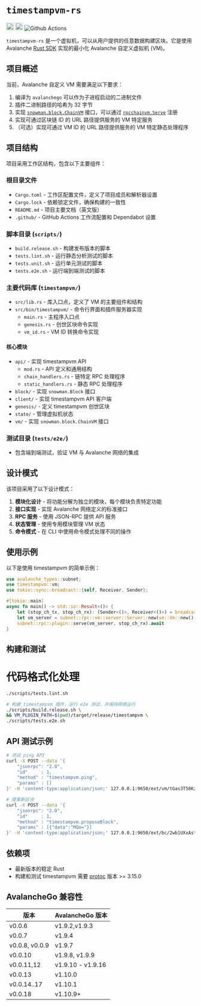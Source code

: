 # `timestampvm-rs`

[<img alt="crates.io" src="https://img.shields.io/crates/v/timestampvm.svg?style=for-the-badge&color=fc8d62&logo=rust" height="20">](https://crates.io/crates/timestampvm)
[<img alt="docs.rs" src="https://img.shields.io/badge/docs.rs-timestampvm-66c2a5?style=for-the-badge&labelColor=555555&logo=docs.rs" height="20">](https://docs.rs/timestampvm)
![Github Actions](https://github.com/ava-labs/timestampvm-rs/actions/workflows/test-and-release.yml/badge.svg)

`timestampvm-rs` 是一个虚拟机，可以从用户提供的任意数据构建区块。它是使用 Avalanche [Rust SDK](https://github.com/ava-labs/avalanche-types-rs) 实现的最小化 Avalanche 自定义虚拟机 (VM)。

## 项目概述

当前，Avalanche 自定义 VM 需要满足以下要求：

1. 编译为 `avalanchego` 可以作为子进程启动的二进制文件
2. 插件二进制路径的哈希为 32 字节
3. 实现 [`snowman.block.ChainVM`](https://pkg.go.dev/github.com/ava-labs/avalanchego/snow/engine/snowman/block#ChainVM) 接口，可以通过 [`rpcchainvm.Serve`](https://pkg.go.dev/github.com/ava-labs/avalanchego/vms/rpcchainvm#Serve) 注册
4. 实现可通过区块链 ID 的 URL 路径提供服务的 VM 特定服务
5. （可选）实现可通过 VM ID 的 URL 路径提供服务的 VM 特定静态处理程序

## 项目结构

项目采用工作区结构，包含以下主要组件：

### 根目录文件

- `Cargo.toml` - 工作区配置文件，定义了项目成员和解析器设置
- `Cargo.lock` - 依赖锁定文件，确保构建的一致性
- `README.md` - 项目主要文档（英文版）
- `.github/` - GitHub Actions 工作流配置和 Dependabot 设置

### 脚本目录 (`scripts/`)

- `build.release.sh` - 构建发布版本的脚本
- `tests.lint.sh` - 运行静态分析测试的脚本
- `tests.unit.sh` - 运行单元测试的脚本
- `tests.e2e.sh` - 运行端到端测试的脚本

### 主要代码库 (`timestampvm/`)

- `src/lib.rs` - 库入口点，定义了 VM 的主要组件和结构
- `src/bin/timestampvm/` - 命令行界面和插件服务器实现
  - `main.rs` - 主程序入口点
  - `genesis.rs` - 创世区块命令实现
  - `vm_id.rs` - VM ID 转换命令实现

#### 核心模块

- `api/` - 实现 timestampvm API
  - `mod.rs` - API 定义和通用结构
  - `chain_handlers.rs` - 链特定 RPC 处理程序
  - `static_handlers.rs` - 静态 RPC 处理程序
- `block/` - 实现 `snowman.Block` 接口
- `client/` - 实现 timestampvm API 客户端
- `genesis/` - 定义 timestampvm 创世区块
- `state/` - 管理虚拟机状态
- `vm/` - 实现 `snowman.block.ChainVM` 接口

### 测试目录 (`tests/e2e/`)

- 包含端到端测试，验证 VM 与 Avalanche 网络的集成

## 设计模式

该项目采用了以下设计模式：

1. **模块化设计** - 将功能分解为独立的模块，每个模块负责特定功能
2. **接口实现** - 实现 Avalanche 网络定义的标准接口
3. **RPC 服务** - 使用 JSON-RPC 提供 API 服务
4. **状态管理** - 使用专用模块管理 VM 状态
5. **命令模式** - 在 CLI 中使用命令模式处理不同的操作

## 使用示例

以下是使用 timestampvm 的简单示例：

```rust
use avalanche_types::subnet;
use timestampvm::vm;
use tokio::sync::broadcast::{self, Receiver, Sender};

#[tokio::main]
async fn main() -> std::io::Result<()> {
    let (stop_ch_tx, stop_ch_rx): (Sender<()>, Receiver<()>) = broadcast::channel(1);
    let vm_server = subnet::rpc::vm::server::Server::new(vm::Vm::new(), stop_ch_tx);
    subnet::rpc::plugin::serve(vm_server, stop_ch_rx).await
}
```

## 构建和测试

# 代码格式化处理
```bash
./scripts/tests.lint.sh
```


```bash
# 构建 timestampvm 插件，运行 e2e 测试，并保持网络运行
./scripts/build.release.sh \
&& VM_PLUGIN_PATH=$(pwd)/target/release/timestampvm \
./scripts/tests.e2e.sh
```

## API 测试示例

```bash
# 测试 ping API
curl -X POST --data '{
    "jsonrpc": "2.0",
    "id"     : 1,
    "method" : "timestampvm.ping",
    "params" : []
}' -H 'content-type:application/json;' 127.0.0.1:9650/ext/vm/tGas3T58KzdjcJ2iKSyiYsWiqYctRXaPTqBCA11BqEkNg8kPc/static

# 提案新区块
curl -X POST --data '{
    "jsonrpc": "2.0",
    "id"     : 1,
    "method" : "timestampvm.proposeBlock",
    "params" : [{"data":"MQo="}]
}' -H 'content-type:application/json;' 127.0.0.1:9650/ext/bc/2wb1UXxAstB8ywwv4rU2rFCjLgXnhT44hbLPbwpQoGvFb2wRR7/rpc
```

## 依赖项

- 最新版本的稳定 Rust
- 构建和测试 timestampvm 需要 
[protoc](https://grpc.io/docs/protoc-installation/#install-pre-compiled-binaries-any-os) 版本 >= 3.15.0

## AvalancheGo 兼容性

| 版本 | AvalancheGo 版本 |
| --- | --- |
| v0.0.6  | v1.9.2,v1.9.3 |
| v0.0.7  | v1.9.4 |
| v0.0.8, v0.0.9  | v1.9.7 |
| v0.0.10 | v1.9.8, v1.9.9 |
| v0.0.11,12 | v1.9.10 - v1.9.16 |
| v0.0.13 | v1.10.0 |
| v0.0.14..17 | v1.10.1 |
| v0.0.18 | v1.10.9+ |